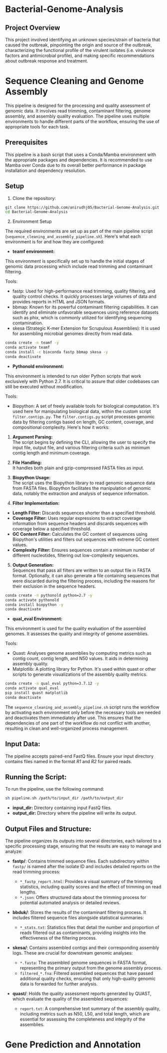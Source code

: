 # Bacterial-Genome-Analysis

## Project Overview
This project involved identifying an unknown species/strain of bacteria that caused the outbreak, pinpointing the origin and source of the outbreak, characterizing the functional profile of the virulent isolates (i.e. virulence factors and antimicrobial profile), and making specific recommendations about outbreak response and treatment.

# Sequence Cleaning and Genome Assembly
This pipeline is designed for the processing and quality assessment of genomic data. It involves read trimming, contaminant filtering, genome assembly, and assembly quality evaluation. The pipeline uses multiple environments to handle different parts of the workflow, ensuring the use of appropriate tools for each task.

## Prerequisites
This pipeline is a bash script that uses a Conda/Mamba environment with the appropriate packages and dependencies. It is recommended to  use Mamba over Conda due to its overall better performance in package installation and dependency resolution.

## Setup
1. Clone the repository:
```bash
git clone https://github.com/anirudhj05/Bacterial-Genome-Analysis.git
cd Bacterial-Genome-Analysis
```
2. Environment Setup

The required environments are set up as part of the main pipeline script (`sequence_cleaning_and_assembly_pipeline.sh`). Here's what each environment is for and how they are configured:

- **teamf environment:**

This environment is specifically set up to handle the initial stages of genomic data processing which include read trimming and contaminant filtering.

Tools:
  - fastp: Used for high-performance read trimming, quality filtering, and quality control checks. It quickly processes large volumes of data and provides reports in HTML and JSON formats.
  - bbmap: Known for its powerful contaminant filtering capabilities. It can identify and eliminate unfavorable sequences using reference datasets such as phix, which is commonly utilized for identifying sequencing contamination.
  - skesa (Strategic K-mer Extension for Scrupulous Assemblies): It is used for assembling microbial genomes directly from read data.

```bash
conda create -n teamf -y
conda activate teamf
conda install -c bioconda fastp bbmap skesa -y
conda deactivate
```
- **Pythonold environment:**

This environment is intended to run older Python scripts that work exclusively with Python 2.7. It is critical to assure that older codebases can still be executed without modification.

Tools:
- Biopython: A set of freely available tools for biological computation. It's used here for manipulating biological data, within the custom script `filter.contigs.py`.
The `filter.contigs.py` script processes genomic data by filtering contigs based on length, GC content, coverage, and compositional complexity. Here's how it works:

1. **Argument Parsing:**  
The script begins by defining the CLI, allowing the user to specify the input file, output file, and various filtering criteria such as minimum contig length and minimum coverage.

2. **File Handling:**  
It handles both plain and gzip-compressed FASTA files as input.

3. **Biopython Usage:**  
The script uses the Biopython library to read genomic sequence data from FASTA files. Biopython facilitates the manipulation of genomic data, notably the extraction and analysis of sequence information.

4. **Filter Implementation:**
- **Length Filter:** Discards sequences shorter than a specified threshold.
- **Coverage Filter:** Uses regular expressions to extract coverage information from sequence headers and discards sequences with coverage below a specified threshold.
- **GC Content Filter:** Calculates the GC content of sequences using Biopython's utilities and filters out sequences with extreme GC content values.
- **Complexity Filter:** Ensures sequences contain a minimum number of different nucleotides, filtering out low-complexity sequences.

5. **Output Generation:**  
Sequences that pass all filters are written to an output file in FASTA format. Optionally, it can also generate a file containing sequences that were discarded during the filtering process, including the reasons for their exclusion in the sequence headers.

```bash
conda create -n pythonold python=2.7 -y
conda activate pythonold
conda install biopython -y
conda deactivate
```

- **qual_eval Environment:**

This environment is used for the quality evaluation of the assembled genomes.  It assesses the quality and integrity of genome assemblies.

Tools:
- Quast: Analyses genome assemblies by computing metrics such as contig count, contig length, and N50 values. It aids in determining assembly quality.
- Matplotlib: A plotting library for Python. It's used within quast or other scripts to generate visualizations of the assembly quality metrics.

```bash
conda create -n qual_eval python=3.7.12 -y
conda activate qual_eval
pip install quast matplotlib
conda deactivate
```
The `sequence_cleaning_and_assembly_pipeline.sh` script runs the workflow by activating each environment only before the necessary tools are needed and deactivates them immediately after use. This ensures that the dependencies of one part of the workflow do not conflict with another, resulting in clean and well-organized process management.

## **Input Data:**  
The pipeline accepts paired-end FastQ files. Ensure your input directory contains files named in the format *R1* and *R2* for paired reads.

## **Running the Script:**  
To run the pipeline, use the following command:

```bash
sh pipeline.sh /path/to/input_dir /path/to/output_dir
```
- **input_dir:** Directory containing input FastQ files.
- **output_dir:** Directory where the pipeline will write its output.

## **Output Files and Structure:**
The pipeline organizes its outputs into several directories, each tailored to a specific processing stage, ensuring that the results are easy to manage and analyze:

- **fastp/**: Contains trimmed sequence files. Each subdirectory within `fastp/` is named after the isolate ID and includes detailed reports on the read trimming process:
  - `*_fastp_report.html`: Provides a visual summary of the trimming statistics, including quality scores and the effect of trimming on read lengths.
  - `*.json`: Offers structured data about the trimming process for potential automated analysis or detailed reviews.

- **bbduk/**: Stores the results of the contaminant filtering process. It includes filtered sequence files alongside statistical summaries:
  - `*_stats.txt`: Statistics files that detail the number and proportion of reads filtered out as contaminants, providing insights into the effectiveness of the filtering process.

- **skesa/**: Contains assembled contigs and their corresponding assembly logs. These are crucial for downstream genomic analyses:
  - `*.fasta`: The assembled genome sequences in FASTA format, representing the primary output from the genome assembly process.
  - `filtered_*.fna`: Filtered assembled sequences that have passed additional quality checks, ensuring that only high-quality genomic data is forwarded for further analysis.

- **quast/**: Holds the quality assessment reports generated by QUAST, which evaluate the quality of the assembled sequences:
  - `report.txt`: A comprehensive text summary of the assembly quality, including metrics such as N50, L50, and total length, which are essential for assessing the completeness and integrity of the assemblies.

# Gene Prediction and Annotation
